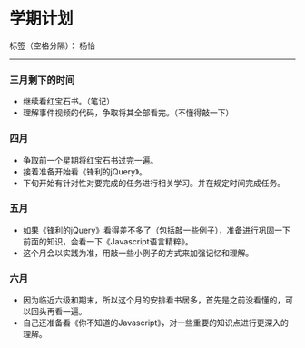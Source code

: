 ﻿# 学期计划

标签（空格分隔）： 杨怡

---

### 三月剩下的时间

* 继续看红宝石书。（笔记）
* 理解事件视频的代码，争取将其全部看完。（不懂得敲一下）

### 四月

* 争取前一个星期将红宝石书过完一遍。
* 接着准备开始看《锋利的jQuery》。
* 下旬开始有针对性对要完成的任务进行相关学习。并在规定时间完成任务。

### 五月

* 如果《锋利的jQuery》看得差不多了（包括敲一些例子），准备进行巩固一下前面的知识，会看一下《Javascript语言精粹》。
* 这个月会以实践为准，用敲一些小例子的方式来加强记忆和理解。

### 六月

* 因为临近六级和期末，所以这个月的安排看书居多，首先是之前没看懂的，可以回头再看一遍。
* 自己还准备看《你不知道的Javascript》，对一些重要的知识点进行更深入的理解。

 


